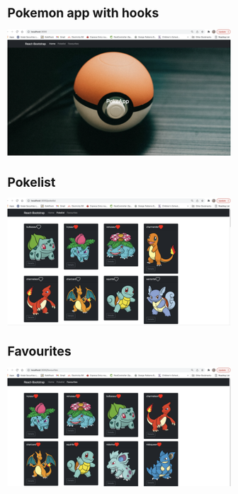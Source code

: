 # Pokemon app with hooks
![Home](./public/home.png)
# Pokelist
![Home](./public/Pokemon_list.png)

# Favourites
![Favourites](./public/Favourites.png)